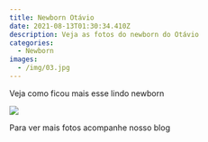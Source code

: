 ```yaml
---
title: Newborn Otávio
date: 2021-08-13T01:30:34.410Z
description: Veja as fotos do newborn do Otávio
categories:
  - Newborn
images:
  - /img/03.jpg
---
```

Veja como ficou mais esse lindo newborn

![](/img/02.jpg)

Para ver mais fotos acompanhe nosso blog